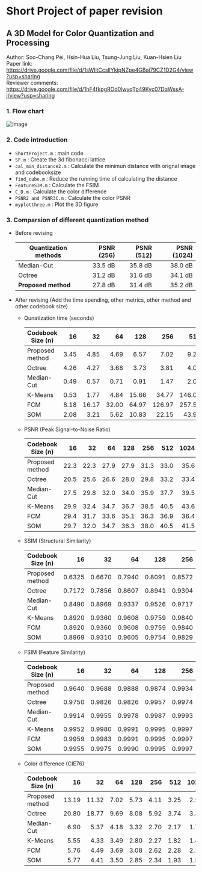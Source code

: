 # Short Project of paper revision  
## A 3D Model for Color Quantization and Processing  
Author: Soo-Chang Pei, Hsin-Hua Liu, Tsung-Jung Liu, Kuan-Hsien Liu  
Paper link: https://drive.google.com/file/d/1sWIitCcsllYkipNZpe4GBai79CZ1D2G4/view?usp=sharing  
Reviewer comments: https://drive.google.com/file/d/1hF4fkpgROd0lwyqTp49Kyc07DqWssA-j/view?usp=sharing  
### 1. Flow chart  
  ![image](https://i.ibb.co/wRHX03t/Paper-1-IEEE-TMM-double.jpg)  
  
### 2. Code introduction  
- `ShortProject.m`	    : main code
- `SF.m`	      	      : Create the 3d fibonacci lattice
- `cal_min_distance2.m` : Calculate the minimun distance with orignal image and codebooksize
- `find_cube.m`	        : Reduce the running time of calculating the distance
- `FeatureSIM.m`	      : Calculate the FSIM
- `C_D.m`		            : Calculate the color difference
- `PSNR2 and PSNR3C.m`  : Calculate the color PSNR
- `myplotthree.m`	      : Plot the 3D figure  


### 3. Comparsion of different quantization method 
- Before revising  

    | Quantization methods| PSNR (256)  | PSNR (512)  | PSNR (1024) |
    | ------------------- | ----------: | ----------: | ----------: |
    | Median-Cut          |   33.5 dB   |   35.8 dB   |   38.0 dB   |
    | Octree              |   31.2 dB   |   31.6 dB   |   34.1 dB   |
    | **Proposed method** |   27.8 dB   |   31.4 dB   |   35.2 dB   | 
    
- After revising (Add the time spending, other metrics, other method and other codebook size)  
 
  - Qunatization time (seconds)

    | Codebook Size (n)   | 16      | 32       | 64       | 128      | 256      | 512       | 1024      |
    | ------------------- |----:    |----:     |----:     |----:     |----:     |----:      |----:      |
    | Proposed method     |3.45     |4.85      |4.69      |6.57      |7.02      |9.27       |16.39      |
    | Octree              |4.26     |4.27      |3.68      |3.73      |3.81      |4.06       |4.08       |
    | Median-Cut          |0.49     |0.57      |0.71      |0.91      |1.47      |2.06       |3.55       |
    | K-Means             |0.53     |1.77      |4.84      |15.66     |34.77     |146.03     |336.77     |
    | FCM                 |8.18     |16.17     |32.00     |64.97     |126.97    |257.56     |519.51     |
    | SOM                 |2.08     |3.21      |5.62      |10.83     |22.15     |43.98      |107.23     |  
    
  - PSNR (Peak Signal-to-Noise Ratio)

    | Codebook Size (n)   | 16      | 32      | 64      | 128     | 256     | 512     | 1024    |
    | ------------------- |----:    |----:    |----:    |----:    |----:    |----:    |----:    |
    | Proposed method     |22.3     |22.3     |27.9     |27.9     |31.3     |33.0     |35.6     |
    | Octree              |20.5     |25.6     |26.6     |28.0     |29.8     |33.2     |33.4     |
    | Median-Cut          |27.5     |29.8     |32.0     |34.0     |35.9     |37.7     |39.5     |
    | K-Means             |29.9     |32.4     |34.7     |36.7     |38.5     |40.5     |43.6     |
    | FCM                 |29.4     |31.7     |33.6     |35.1     |36.3     |36.9     |36.4     |
    | SOM                 |29.7     |32.0     |34.7     |36.3     |38.0     |40.5     |41.5     |  
    
  - SSIM (Structural Similarity)

    | Codebook Size (n)   | 16        | 32        | 64        | 128       | 256       | 512       | 1024      |
    | ------------------- |----:      |----:      |----:      |----:      |----:      |----:      |----:      |
    | Proposed method     |0.6325     |0.6670     |0.7940     |0.8091     |0.8572     |0.8971     |0.9289     |
    | Octree              |0.7172     |0.7856     |0.8607     |0.8941     |0.9304     |0.9645     |0.9690     |
    | Median-Cut          |0.8490     |0.8969     |0.9337     |0.9526     |0.9717     |0.9826     |0.9891     |
    | K-Means             |0.8920     |0.9360     |0.9608     |0.9759     |0.9840     |0.9895     |0.9932     |
    | FCM                 |0.8920     |0.9360     |0.9608     |0.9759     |0.9840     |0.9885     |0.9932     |
    | SOM                 |0.8969     |0.9310     |0.9605     |0.9754     |0.9829     |0.9885     |0.9924     |  

  - FSIM (Feature Similarity)

    | Codebook Size (n)   | 16        | 32        | 64        | 128       | 256       | 512       | 1024      |
    | ------------------- |----:      |----:      |----:      |----:      |----:      |----:      |----:      |
    | Proposed method     |0.9640     |0.9688     |0.9888     |0.9874     |0.9934     |0.9967     |0.9983     |
    | Octree              |0.9750     |0.9826     |0.9826     |0.9957     |0.9974     |0.9991     |0.9992     |
    | Median-Cut          |0.9914     |0.9955     |0.9978     |0.9987     |0.9993     |0.9996     |0.9998     |
    | K-Means             |0.9952     |0.9980     |0.9991     |0.9995     |0.9997     |0.9998     |0.9999     |
    | FCM                 |0.9959     |0.9983     |0.9991     |0.9995     |0.9997     |0.9997     |0.9997     |
    | SOM                 |0.9955     |0.9975     |0.9990     |0.9995     |0.9997     |0.9998     |0.9999     |  
    
  - Color difference (CIE76)

    | Codebook Size (n)   | 16       | 32      | 64      | 128     | 256     | 512     | 1024    |
    | ------------------- |----:     |----:    |----:    |----:    |----:    |----:    |----:    |
    | Proposed method     |13.19     |11.32    |7.02     |5.73     |4.11     |3.25     |2.55     |
    | Octree              |20.80     |18.77    |9.69     |8.08     |5.92     |3.74     |3.35     |
    | Median-Cut          |6.90      |5.37     |4.18     |3.32     |2.70     |2.17     |1.76     |
    | K-Means             |5.55      |4.33     |3.49     |2.80     |2.27     |1.82     |1.45     |
    | FCM                 |5.76      |4.49     |3.69     |3.08     |2.62     |2.28     |2.12     |
    | SOM                 |5.77      |4.41     |3.50     |2.85     |2.34     |1.93     |1.57     |  
   
 
